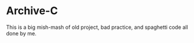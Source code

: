 # Archive-C
This is a big mish-mash of old project, bad practice, and spaghetti code all done by me.

